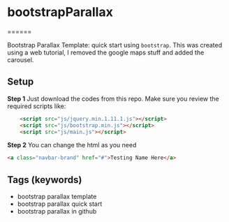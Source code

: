 # bootstrapParallax
======

Bootstrap Parallax Template: quick start using `bootstrap`. This was created using a web tutorial, I removed the google maps stuff and added the carousel.

## Setup

**Step 1** Just download the codes from this repo. Make sure you review the required scripts like:

```html
    <script src="js/jquery.min.1.11.1.js"></script>
    <script src="js/bootstrap.min.js"></script>
    <script src="js/main.js"></script>
```

**Step 2** You can change the html as you need

```html
<a class="navbar-brand" href="#">Testing Name Here</a>
```


## Tags (keywords)

* bootstrap parallax template
* bootstrap parallax quick start
* bootstrap parallax in github

